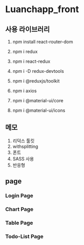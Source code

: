 # Luanchapp_front

## 사용 라이브러리

1. npm install react-router-dom

2. npm i redux

3. npm i react-redux

4. npm i -D redux-devtools

5. npm i @reduxjs/toolkit

6. npm i axios

7. npm i @material-ui/core

8. npm i @material-ui/icons



## 메모
1. 리덕스 툴킷
2. withsplitting 
3. 폰트
4. SASS 사용
5. 반응형


## page

### Login Page


### Chart Page


### Table Page


### Todo-List Page